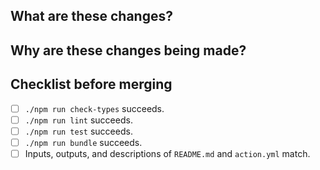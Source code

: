 <!--
❗ Read the contribution guidelines ❗ 
https://github.com/AJGranowski/preceding-tag-action/blob/main/CONTRIBUTING.md
-->

## What are these changes?
<!-- Brief summary. E.g. Fix/Update/Add thing... If you use "and" here, you should probably make separate pull requests. -->

## Why are these changes being made?
<!-- Justify your proposed changes. -->

## Checklist before merging
- [ ] `./npm run check-types` succeeds.
- [ ] `./npm run lint` succeeds.
- [ ] `./npm run test` succeeds.
- [ ] `./npm run bundle` succeeds.
- [ ] Inputs, outputs, and descriptions of `README.md` and `action.yml` match.